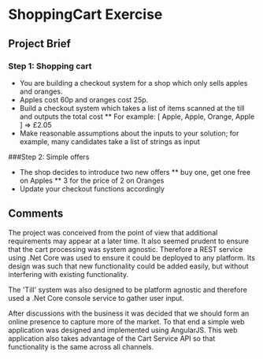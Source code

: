 # ShoppingCart Exercise

## Project Brief

### Step 1: Shopping cart
*	You are building a checkout system for a shop which only sells apples and oranges.
*	Apples cost 60p and oranges cost 25p.
*	Build a checkout system which takes a list of items scanned at the till and outputs the total cost
**	For example: [ Apple, Apple, Orange, Apple ] => £2.05
*	Make reasonable assumptions about the inputs to your solution; for example, many candidates take a list of strings as input

###Step 2: Simple offers
*	The shop decides to introduce two new offers
**	buy one, get one free on Apples
**	3 for the price of 2 on Oranges
*	Update your checkout functions accordingly

## Comments

The project was conceived from the point of view that additional requirements may appear at a later time.  It also seemed prudent to ensure that the cart processing was system agnostic.  Therefore a REST service using .Net Core was used to ensure it could be deployed to any platform.  Its design was such that new functionality could be added easily, but without interfering with existing functionality.

The 'Till' system was also designed to be platform agnostic and therefore used a .Net Core console service to gather user input.

After discussions with the business it was decided that we should form an online presence to capture more of the market.  To that end a simple web application was designed and implemented using AngularJS.  This web application also takes advantage of the Cart Service API so that functionality is the same across all channels.